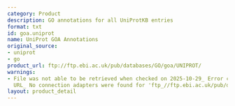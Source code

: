 ```yaml
---
category: Product
description: GO annotations for all UniProtKB entries
format: txt
id: goa.uniprot
name: UniProt GOA Annotations
original_source:
- uniprot
- go
product_url: ftp://ftp.ebi.ac.uk/pub/databases/GO/goa/UNIPROT/
warnings:
- File was not able to be retrieved when checked on 2025-10-29_ Error connecting to
  URL_ No connection adapters were found for 'ftp_//ftp.ebi.ac.uk/pub/databases/GO/goa/UNIPROT/'
layout: product_detail
---
```

